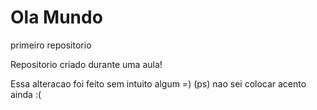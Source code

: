 # Ola Mundo
 primeiro repositorio

 Repositorio criado durante uma aula!

 Essa alteracao foi feito sem intuito algum =) (ps) nao sei colocar acento ainda :(
